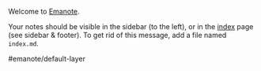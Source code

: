 Welcome to [Emanote](https://note.ema.srid.ca/).

Your notes should be visible in the sidebar (to the left), or in the [index](-/all) page (see sidebar & footer). To get rid of this message, add a file named `index.md`.

#emanote/default-layer
